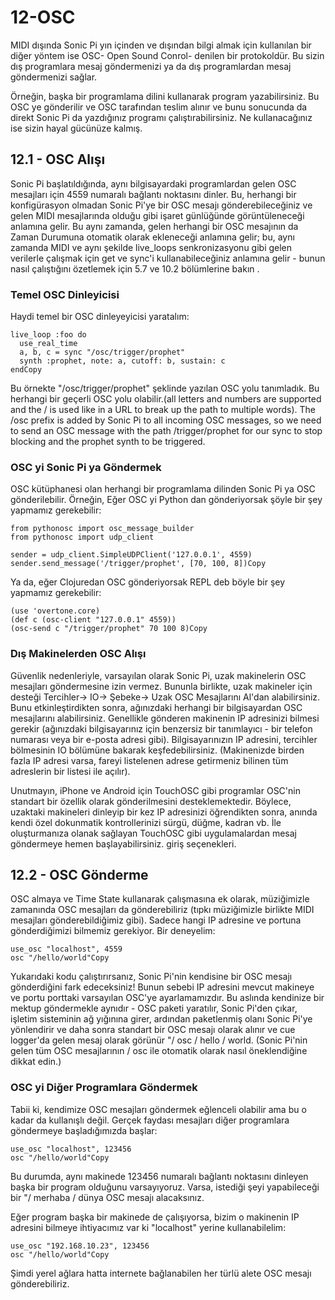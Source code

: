 
# 12-OSC
MIDI dışında Sonic Pi yın içinden ve dışından bilgi almak için kullanılan bir diğer yöntem ise OSC- Open Sound Conrol- denilen bir protokoldür. Bu sizin dış programlara mesaj göndermenizi ya da dış programlardan mesaj göndermenizi sağlar. 

Örneğin, başka bir programlama dilini kullanarak program yazabilirsiniz. Bu OSC ye gönderilir ve OSC tarafından teslim alınır ve bunu sonucunda da direkt Sonic Pi da yazdığınız programı çalıştırabilirsiniz. Ne kullanacağınız ise sizin hayal gücünüze kalmış.

## 12.1 - OSC Alışı

Sonic Pi başlatıldığında, aynı bilgisayardaki programlardan gelen OSC mesajları için 4559 numaralı bağlantı noktasını dinler. Bu, herhangi bir konfigürasyon olmadan Sonic Pi'ye bir OSC mesajı gönderebileceğiniz ve gelen MIDI mesajlarında olduğu gibi işaret günlüğünde görüntüleneceği anlamına gelir. Bu aynı zamanda, gelen herhangi bir OSC mesajının da Zaman Durumuna otomatik olarak ekleneceği anlamına gelir; bu, aynı zamanda MIDI ve aynı şekilde live_loops senkronizasyonu gibi gelen verilerle çalışmak için get ve sync'i kullanabileceğiniz anlamına gelir - bunun nasıl çalıştığını özetlemek için 5.7 ve 10.2 bölümlerine bakın .

### Temel OSC Dinleyicisi 

Haydi temel bir OSC dinleyeyicisi yaratalım:
```
live_loop :foo do
  use_real_time
  a, b, c = sync "/osc/trigger/prophet"
  synth :prophet, note: a, cutoff: b, sustain: c
endCopy
```
Bu örnekte "/osc/trigger/prophet" şeklinde yazılan OSC yolu tanımladık. Bu herhangi bir geçerli OSC yolu olabilir.(all letters and numbers are supported and the / is used like in a URL to break up the path to multiple words). The /osc prefix is added by Sonic Pi to all incoming OSC messages, so we need to send an OSC message with the path /trigger/prophet for our sync to stop blocking and the prophet synth to be triggered.

### OSC yi Sonic Pi ya Göndermek

OSC kütüphanesi olan herhangi bir programlama dilinden Sonic Pi ya OSC gönderilebilir. Örneğin, Eğer OSC yi Python dan gönderiyorsak şöyle bir şey yapmamız gerekebilir:
```
from pythonosc import osc_message_builder
from pythonosc import udp_client

sender = udp_client.SimpleUDPClient('127.0.0.1', 4559)
sender.send_message('/trigger/prophet', [70, 100, 8])Copy
```
Ya da, eğer Clojuredan OSC gönderiyorsak REPL deb böyle bir şey yapmamız gerekebilir:
```
(use 'overtone.core)
(def c (osc-client "127.0.0.1" 4559))
(osc-send c "/trigger/prophet" 70 100 8)Copy
```
### Dış Makinelerden OSC Alışı

Güvenlik nedenleriyle, varsayılan olarak Sonic Pi, uzak makinelerin OSC mesajları göndermesine izin vermez. Bununla birlikte, uzak makineler için desteği Tercihler-> IO-> Şebeke-> Uzak OSC Mesajlarını Al'dan alabilirsiniz. Bunu etkinleştirdikten sonra, ağınızdaki herhangi bir bilgisayardan OSC mesajlarını alabilirsiniz. Genellikle gönderen makinenin IP adresinizi bilmesi gerekir (ağınızdaki bilgisayarınız için benzersiz bir tanımlayıcı - bir telefon numarası veya bir e-posta adresi gibi). Bilgisayarınızın IP adresini, tercihler bölmesinin IO bölümüne bakarak keşfedebilirsiniz. (Makinenizde birden fazla IP adresi varsa, fareyi listelenen adrese getirmeniz bilinen tüm adreslerin bir listesi ile açılır).

Unutmayın, iPhone ve Android için TouchOSC gibi programlar OSC'nin standart bir özellik olarak gönderilmesini desteklemektedir. Böylece, uzaktaki makineleri dinleyip bir kez IP adresinizi öğrendikten sonra, anında kendi özel dokunmatik kontrollerinizi sürgü, düğme, kadran vb. İle oluşturmanıza olanak sağlayan TouchOSC gibi uygulamalardan mesaj göndermeye hemen başlayabilirsiniz. giriş seçenekleri.

## 12.2 - OSC Gönderme

OSC almaya ve Time State kullanarak çalışmasına ek olarak, müziğimizle zamanında OSC mesajları da gönderebiliriz (tıpkı müziğimizle birlikte MIDI mesajları gönderebildiğimiz gibi). Sadece hangi IP adresine ve portuna gönderdiğimizi bilmemiz gerekiyor. Bir deneyelim:

```
use_osc "localhost", 4559
osc "/hello/world"Copy
```

Yukarıdaki kodu çalıştırırsanız, Sonic Pi'nin kendisine bir OSC mesajı gönderdiğini fark edeceksiniz! Bunun sebebi IP adresini mevcut makineye ve portu porttaki varsayılan OSC'ye ayarlamamızdır. Bu aslında kendinize bir mektup göndermekle aynıdır - OSC paketi yaratılır, Sonic Pi'den çıkar, işletim sisteminin ağ yığınına girer, ardından paketlenmiş olanı Sonic Pi'ye yönlendirir ve daha sonra standart bir OSC mesajı olarak alınır ve cue logger'da gelen mesaj olarak görünür "/ osc / hello / world. (Sonic Pi'nin gelen tüm OSC mesajlarının / osc ile otomatik olarak nasıl öneklendiğine dikkat edin.)

### OSC yi Diğer Programlara Göndermek

Tabii ki, kendimize OSC mesajları göndermek eğlenceli olabilir ama bu o kadar da kullanışlı değil. Gerçek faydası mesajları diğer programlara göndermeye başladığımızda başlar:

```
use_osc "localhost", 123456
osc "/hello/world"Copy
```
Bu durumda, aynı makinede 123456 numaralı bağlantı noktasını dinleyen başka bir program olduğunu varsayıyoruz. Varsa, istediği şeyi yapabileceği bir "/ merhaba / dünya OSC mesajı alacaksınız.

Eğer program başka bir makinede de çalışıyorsa, bizim o makinenin IP adresini bilmeye ihtiyacımız var ki "localhost" yerine kullanabilelim:
```
use_osc "192.168.10.23", 123456
osc "/hello/world"Copy
```
Şimdi yerel ağlara hatta internete bağlanabilen her türlü alete OSC mesajı gönderebiliriz.
